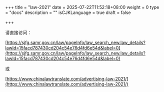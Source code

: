 +++
title = "law-2021"
date = 2025-07-22T11:52:18+08:00
weight = 0
type = "docs"
description = ""
isCJKLanguage = true
draft = false

+++



请直接访问：

[https://sjfg.samr.gov.cn/law/pageInfo/law_search_new.law_details?lawId=15facd787430cd204c54e76d4fd6e54d&label=0](https://sjfg.samr.gov.cn/law/pageInfo/law_search_new.law_details?lawId=15facd787430cd204c54e76d4fd6e54d&label=0)

或

[https://www.chinalawtranslate.com/advertising-law-2021/](https://www.chinalawtranslate.com/advertising-law-2021/)